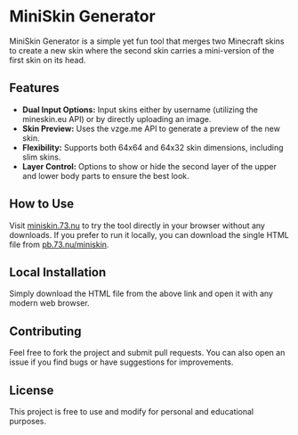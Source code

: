 # MiniSkin Generator

MiniSkin Generator is a simple yet fun tool that merges two Minecraft skins to create a new skin where the second skin carries a mini-version of the first skin on its head.

## Features

- **Dual Input Options:** Input skins either by username (utilizing the mineskin.eu API) or by directly uploading an image.
- **Skin Preview:** Uses the vzge.me API to generate a preview of the new skin.
- **Flexibility:** Supports both 64x64 and 64x32 skin dimensions, including slim skins.
- **Layer Control:** Options to show or hide the second layer of the upper and lower body parts to ensure the best look.
  
## How to Use

Visit [miniskin.73.nu](https://miniskin.73.nu) to try the tool directly in your browser without any downloads. If you prefer to run it locally, you can download the single HTML file from [pb.73.nu/miniskin](https://pb.73.nu/miniskin).

## Local Installation

Simply download the HTML file from the above link and open it with any modern web browser.

## Contributing

Feel free to fork the project and submit pull requests. You can also open an issue if you find bugs or have suggestions for improvements.

## License

This project is free to use and modify for personal and educational purposes.
